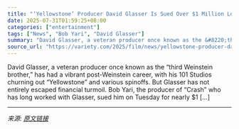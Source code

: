 ```yaml
---
title: "‘Yellowstone’ Producer David Glasser Is Sued Over $1 Million Loan, Then Pays It Off"
date: 2025-07-31T01:59:25+08:00
categories: ["entertainment"]
tags: ["News", "Bob Yari", "David Glasser"]
summary: "David Glasser, a veteran producer once known as the &#8220;third Weinstein brother,&#8221; has had a vibrant post-Weinstein career, with his 101 Studios churning out &#8220;Yellowstone&#8221; and vari"
source_url: "https://variety.com/2025/film/news/yellowstone-producer-david-glasser-bob-yari-lawsuit-1236474056/"
---
```


David Glasser, a veteran producer once known as the &#8220;third Weinstein brother,&#8221; has had a vibrant post-Weinstein career, with his 101 Studios churning out &#8220;Yellowstone&#8221; and various spinoffs. But Glasser has not entirely escaped financial turmoil. Bob Yari, the producer of &#8220;Crash&#8221; who has long worked with Glasser, sued him on Tuesday for nearly $1 [&#8230;]

---

*来源: [原文链接](https://variety.com/2025/film/news/yellowstone-producer-david-glasser-bob-yari-lawsuit-1236474056/)*

